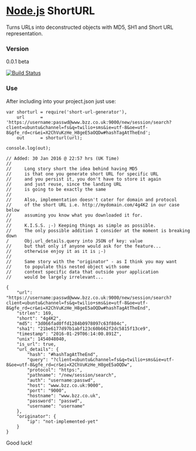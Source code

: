 # [Node.js](https://nodejs.org/en/) ShortURL

Turns URLs into deconstructed objects with MD5, SH1 and Short URL representation.

### Version
0.0.1 beta

[![Build Status](https://travis-ci.org/martinswiderski/short-url-generator.svg?branch=master)](https://travis-ci.org/martinswiderski/short-url-generator)

### Use

After including into your project.json just use:

```
var shorturl = require('short-url-generator'),
    url      = 'https://username:passwd@www.bzz.co.uk:9000/new/session/search?client=ubuntu&channel=fs&q=twilio+sms&ie=utf-8&oe=utf-8&gfe_rd=cr&ei=X2ChVuKzHe_H8geE5aOQDw#hashTagAtTheEnd';
    out      = shorturl(url);
    
console.log(out);

// Added: 30 Jan 2016 @ 22:57 hrs (UK Time)
//
//     Long story short the idea behind having MD5 
//     is that one you generate short URL for specific URL
//     and you persist it, you don't have to store it again 
//     and just reuse, since the landing URL
//     is going to be exactly the same
//
//     Also, implementation doesn't cater for domain and protocol 
//     of the short URL i.e. http://mydomain.com/4g4K2 in our case below
//     assuming you know what you downloaded it for.
// 
//     K.I.S.S. ;-) Keeping things as simple as possible.
//     The only possible addition I consider at the moment is breaking down 
/      Obj.url_details.query into JSON of key: value
//     but that only if anyone would ask for the feature... 
//     otherwise enjoy it as it is ;-)
// 
//     Same story with the "originator" - as I think you may want 
//     to populate this nested object with some
//     context specific data that outside your application 
//     would be largely irrelevant... 

{
	"url": "https://username:passwd@www.bzz.co.uk:9000/new/session/search?client=ubuntu&channel=fs&q=twilio+sms&ie=utf-8&oe=utf-8&gfe_rd=cr&ei=X2ChVuKzHe_H8geE5aOQDw#hashTagAtTheEnd",
	"strlen": 169,
	"short": "4g4K2",
	"md5": "3d066fad0ffd1284b0978097c63f804c",
	"sha1": "21be6177d97b1abf123c60b662f2dc5815f13ce9",
	"timestamp": "2016-01-29T06:14:00.891Z",
	"unix": 1454048040,
	"is_url": true,
	"url_details": {
		"hash": "#hashTagAtTheEnd",
		"query": "?client=ubuntu&channel=fs&q=twilio+sms&ie=utf-8&oe=utf-8&gfe_rd=cr&ei=X2ChVuKzHe_H8geE5aOQDw",
		"protocol": "https:",
		"pathname": "/new/session/search",
		"auth": "username:passwd",
		"host": "www.bzz.co.uk:9000",
		"port": "9000",
		"hostname": "www.bzz.co.uk",
		"password": "passwd",
		"username": "username"
	},
	"originator": {
		"ip": "not-implemented-yet"
	}
}

```

Good luck!

